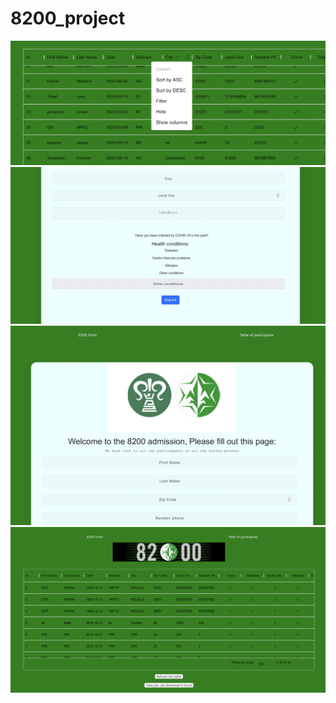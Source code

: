 # 8200_project

  ![Form](/Frontend/public/images/im1.png)
    ![Form](/Frontend/public/images/im2.png)
      ![Form](/Frontend/public/images/im3.png)
        ![Form](/Frontend/public/images/im4.png)
